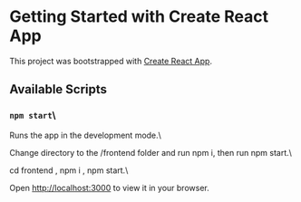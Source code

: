 # Getting Started with Create React App

This project was bootstrapped with [Create React App](https://github.com/facebook/create-react-app).

## Available Scripts


### `npm start`\

Runs the app in the development mode.\

Change directory to the /frontend folder and run npm i, then run npm start.\

cd frontend , npm i , npm start.\

Open [http://localhost:3000](http://localhost:3000) to view it in your browser.

